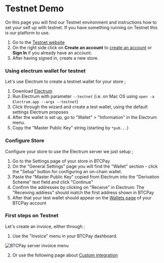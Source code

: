 # Testnet Demo

On this page you will find our Testnet environment and instructions how to set your self up with testnet.
If you have something running on Testnet this is our platform to use.

1. Go to the [Testnet website](https://testnet.demo.btcpayserver.org/)
2. On the right side click on **Create an account** to [create an account](https://testnet.demo.btcpayserver.org/register) or **Sign In** if you already have an account.
3. After having signed in, create a new store.

### Using electrum wallet for testnet

Let's use Electrum to create a testnet wallet for your store ;

1. Download [Electrum](https://electrum.org)
2. Run Electrum with parameter `--testnet` (i.e. on Mac OS using `open -a Electrum.app --args --testnet`)
3. Click through the wizard and create a test wallet, using the default settings Electrum proposes
4. After the wallet is set up, go to "Wallet" > "Information" in the Electrum menu.
5. Copy the "Master Public Key" string (starting by `*pub...`)

### Configure Store

Configure your store to use the Electrum server we just setup ;

1. Go to the Settings page of your store in BTCPay
2. On the "General Settings" page you will find the "Wallet" section - click the "Setup" button for configuring an on-chain wallet.
3. Paste the "Master Public Key" copied from Electrum into the "Derivation Scheme" text field and click "Continue"
4. Confirm the addresses by clicking on "Receive" in Electrum: The "Receiving address" should match the first address shown in BTCPay
5. After that your test wallet should appear on the [Wallets page](https://testnet.demo.btcpayserver.org/wallets) of your BTCPay account

### First steps on Testnet

Let's create an invoice, either through ;

1. Use the "Invoice" menu in your BTCPay dashboard.

![BTCPay server invoice menu](./img/create-invoice.jpg "BTCPay Server invoice menu")

2. Or use the following page about [Custom integration](./CustomIntegration.md)
